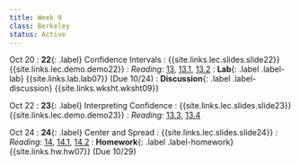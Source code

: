 ```yaml
---
title: Week 9
class: Berkeley
status: Active
---
```


Oct 20
: **22**{: .label} Confidence Intervals
    : {{site.links.lec.slides.slide22}} {{site.links.lec.demo.demo22}}
: _Reading:_ [13](https://inferentialthinking.com/chapters/13/Estimation.html), [13.1](https://inferentialthinking.com/chapters/13/1/Percentiles.html), [13.2](https://inferentialthinking.com/chapters/13/2/Bootstrap.html)
: **Lab**{: .label .label-lab} {{site.links.lab.lab07}} (Due 10/24)
: **Discussion**{: .label .label-discussion} {{site.links.wksht.wksht09}}

Oct 22
: **23**{: .label} Interpreting Confidence
    : {{site.links.lec.slides.slide23}} {{site.links.lec.demo.demo23}}
: _Reading:_ [13.3](https://inferentialthinking.com/chapters/13/3/Confidence_Intervals.html), [13.4](https://inferentialthinking.com/chapters/13/4/Using_Confidence_Intervals.html)

Oct 24
: **24**{: .label} Center and Spread
    : {{site.links.lec.slides.slide24}} <!--{{site.links.lec.demo.demo24}}-->
: _Reading:_ [14](https://inferentialthinking.com/chapters/14/Why_the_Mean_Matters.html), [14.1](https://inferentialthinking.com/chapters/14/1/Properties_of_the_Mean.html), [14.2](https://inferentialthinking.com/chapters/14/2/Variability.html)
: **Homework**{: .label .label-homework} {{site.links.hw.hw07}} (Due 10/29)